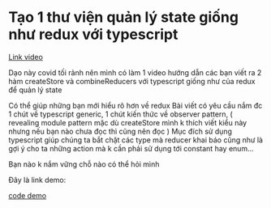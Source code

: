 # Tạo 1 thư viện quản lý state giống như redux với typescript

[Link video](https://s.net.vn/eEMJ)

Dạo này covid tối rảnh nên mình có làm 1 video hướng dẫn các bạn viết ra 2 hàm createStore và
combineReducers với typescript giống như của redux để quản lý state

Có thể giúp những bạn mới hiểu rõ hơn về redux
Bài viết có yêu cầu nắm đc 1 chút về typescript generic, 1 chút kiến thức về observer pattern, (
revealing module pattern mặc dù createStore mình k thích viết kiểu này nhưng nếu bạn nào chưa đọc
thì cũng nên đọc )
Mục đích sử dụng typescript giúp chúng ta bắt chặt các type mà reducer khai báo cũng như là gợi ý
cho ta những action mà k cần phải sử dụng tới constant hay enum...

Bạn nào k nắm vững chỗ nào có thể hỏi mình

Đây là link demo:

[code demo](https://s.net.vn/R9UJ)
